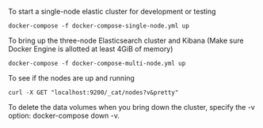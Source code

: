 To start a single-node elastic cluster for development or testing
```
docker-compose -f docker-compose-single-node.yml up
```

To bring up the three-node Elasticsearch cluster and Kibana (Make sure Docker Engine is allotted at least 4GiB of memory)
```
docker-compose -f docker-compose-multi-node.yml up
```

To see if the nodes are up and running
```
curl -X GET "localhost:9200/_cat/nodes?v&pretty"
```

To delete the data volumes when you bring down the cluster, specify the -v option: docker-compose down -v.
